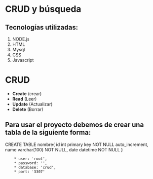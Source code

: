 # CRUD y búsqueda
## Tecnologías utilizadas:
1. NODE.js
2. HTML
3. Mysql
4. CSS
5. Javascript

# CRUD
* **Create** (crear)
* **Read** (Leer)
* **Update** (Actualizar)
* **Delete** (Borrar)

## Para usar el proyecto debemos de crear una tabla de la siguiente forma:

CREATE TABLE nombre{
    id int primary key NOT NULL auto_increment,
    name varchar(100) NOT NULL,
    date datetime NOT NULL
}

        * user: 'root',
        * password: '',
        * database: 'crud',
        * port: '3307'
